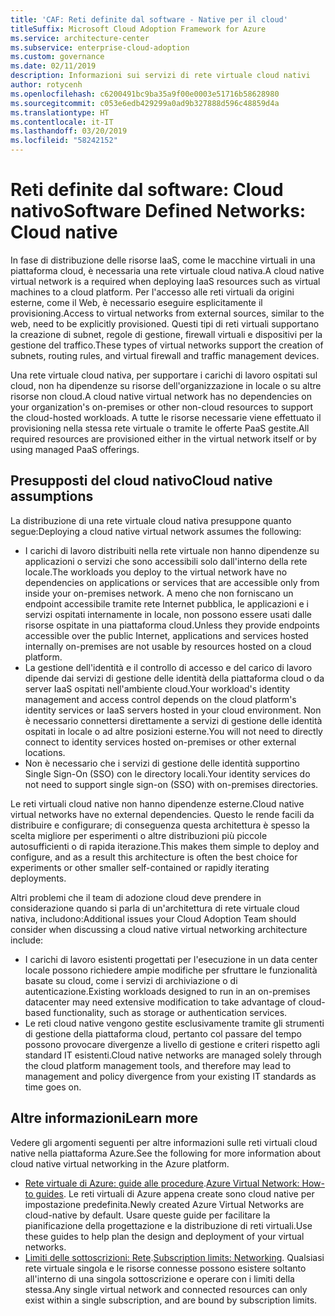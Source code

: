 ```yaml
---
title: 'CAF: Reti definite dal software - Native per il cloud'
titleSuffix: Microsoft Cloud Adoption Framework for Azure
ms.service: architecture-center
ms.subservice: enterprise-cloud-adoption
ms.custom: governance
ms.date: 02/11/2019
description: Informazioni sui servizi di rete virtuale cloud nativi
author: rotycenh
ms.openlocfilehash: c6200491bc9ba35a9f00e0003e51716b58628980
ms.sourcegitcommit: c053e6edb429299a0ad9b327888d596c48859d4a
ms.translationtype: HT
ms.contentlocale: it-IT
ms.lasthandoff: 03/20/2019
ms.locfileid: "58242152"
---
```

# <a name="software-defined-networks-cloud-native"></a><span data-ttu-id="6ce59-103">Reti definite dal software: Cloud nativo</span><span class="sxs-lookup"><span data-stu-id="6ce59-103">Software Defined Networks: Cloud native</span></span>

<span data-ttu-id="6ce59-104">In fase di distribuzione delle risorse IaaS, come le macchine virtuali in una piattaforma cloud, è necessaria una rete virtuale cloud nativa.</span><span class="sxs-lookup"><span data-stu-id="6ce59-104">A cloud native virtual network is a required when deploying IaaS resources such as virtual machines to a cloud platform.</span></span> <span data-ttu-id="6ce59-105">Per l'accesso alle reti virtuali da origini esterne, come il Web, è necessario eseguire esplicitamente il provisioning.</span><span class="sxs-lookup"><span data-stu-id="6ce59-105">Access to virtual networks from external sources, similar to the web, need to be explicitly provisioned.</span></span> <span data-ttu-id="6ce59-106">Questi tipi di reti virtuali supportano la creazione di subnet, regole di gestione, firewall virtuali e dispositivi per la gestione del traffico.</span><span class="sxs-lookup"><span data-stu-id="6ce59-106">These types of virtual networks support the creation of subnets, routing rules, and virtual firewall and traffic management devices.</span></span>

<span data-ttu-id="6ce59-107">Una rete virtuale cloud nativa, per supportare i carichi di lavoro ospitati sul cloud, non ha dipendenze su risorse dell'organizzazione in locale o su altre risorse non cloud.</span><span class="sxs-lookup"><span data-stu-id="6ce59-107">A cloud native virtual network has no dependencies on your organization's on-premises or other non-cloud resources to support the cloud-hosted workloads.</span></span> <span data-ttu-id="6ce59-108">A tutte le risorse necessarie viene effettuato il provisioning nella stessa rete virtuale o tramite le offerte PaaS gestite.</span><span class="sxs-lookup"><span data-stu-id="6ce59-108">All required resources are provisioned either in the virtual network itself or by using managed PaaS offerings.</span></span>

## <a name="cloud-native-assumptions"></a><span data-ttu-id="6ce59-109">Presupposti del cloud nativo</span><span class="sxs-lookup"><span data-stu-id="6ce59-109">Cloud native assumptions</span></span>

<span data-ttu-id="6ce59-110">La distribuzione di una rete virtuale cloud nativa presuppone quanto segue:</span><span class="sxs-lookup"><span data-stu-id="6ce59-110">Deploying a cloud native virtual network assumes the following:</span></span>

- <span data-ttu-id="6ce59-111">I carichi di lavoro distribuiti nella rete virtuale non hanno dipendenze su applicazioni o servizi che sono accessibili solo dall'interno della rete locale.</span><span class="sxs-lookup"><span data-stu-id="6ce59-111">The workloads you deploy to the virtual network have no dependencies on applications or services that are accessible only from inside your on-premises network.</span></span> <span data-ttu-id="6ce59-112">A meno che non forniscano un endpoint accessibile tramite rete Internet pubblica, le applicazioni e i servizi ospitati internamente in locale, non possono essere usati dalle risorse ospitate in una piattaforma cloud.</span><span class="sxs-lookup"><span data-stu-id="6ce59-112">Unless they provide endpoints accessible over the public Internet, applications and services hosted internally on-premises are not usable by resources hosted on a cloud platform.</span></span>
- <span data-ttu-id="6ce59-113">La gestione dell'identità e il controllo di accesso e del carico di lavoro dipende dai servizi di gestione delle identità della piattaforma cloud o da server IaaS ospitati nell'ambiente cloud.</span><span class="sxs-lookup"><span data-stu-id="6ce59-113">Your workload's identity management and access control depends on the cloud platform's identity services or IaaS servers hosted in your cloud environment.</span></span> <span data-ttu-id="6ce59-114">Non è necessario connettersi direttamente a servizi di gestione delle identità ospitati in locale o ad altre posizioni esterne.</span><span class="sxs-lookup"><span data-stu-id="6ce59-114">You will not need to directly connect to identity services hosted on-premises or other external locations.</span></span>
- <span data-ttu-id="6ce59-115">Non è necessario che i servizi di gestione delle identità supportino Single Sign-On (SSO) con le directory locali.</span><span class="sxs-lookup"><span data-stu-id="6ce59-115">Your identity services do not need to support single sign-on (SSO) with on-premises directories.</span></span>

<span data-ttu-id="6ce59-116">Le reti virtuali cloud native non hanno dipendenze esterne.</span><span class="sxs-lookup"><span data-stu-id="6ce59-116">Cloud native virtual networks have no external dependencies.</span></span> <span data-ttu-id="6ce59-117">Questo le rende facili da distribuire e configurare; di conseguenza questa architettura è spesso la scelta migliore per esperimenti o altre distribuzioni più piccole autosufficienti o di rapida iterazione.</span><span class="sxs-lookup"><span data-stu-id="6ce59-117">This makes them simple to deploy and configure, and as a result this architecture is often the best choice for experiments or other smaller self-contained or rapidly iterating deployments.</span></span>

<span data-ttu-id="6ce59-118">Altri problemi che il team di adozione cloud deve prendere in considerazione quando si parla di un'architettura di rete virtuale cloud nativa, includono:</span><span class="sxs-lookup"><span data-stu-id="6ce59-118">Additional issues your Cloud Adoption Team should consider when discussing a cloud native virtual networking architecture include:</span></span>

- <span data-ttu-id="6ce59-119">I carichi di lavoro esistenti progettati per l'esecuzione in un data center locale possono richiedere ampie modifiche per sfruttare le funzionalità basate su cloud, come i servizi di archiviazione o di autenticazione.</span><span class="sxs-lookup"><span data-stu-id="6ce59-119">Existing workloads designed to run in an on-premises datacenter may need extensive modification to take advantage of cloud-based functionality, such as storage or authentication services.</span></span>
- <span data-ttu-id="6ce59-120">Le reti cloud native vengono gestite esclusivamente tramite gli strumenti di gestione della piattaforma cloud, pertanto col passare del tempo possono provocare divergenze a livello di gestione e criteri rispetto agli standard IT esistenti.</span><span class="sxs-lookup"><span data-stu-id="6ce59-120">Cloud native networks are managed solely through the cloud platform management tools, and therefore may lead to management and policy divergence from your existing IT standards as time goes on.</span></span>

## <a name="learn-more"></a><span data-ttu-id="6ce59-121">Altre informazioni</span><span class="sxs-lookup"><span data-stu-id="6ce59-121">Learn more</span></span>

<span data-ttu-id="6ce59-122">Vedere gli argomenti seguenti per altre informazioni sulle reti virtuali cloud native nella piattaforma Azure.</span><span class="sxs-lookup"><span data-stu-id="6ce59-122">See the following for more information about cloud native virtual networking in the Azure platform.</span></span>

- <span data-ttu-id="6ce59-123">[Rete virtuale di Azure: guide alle procedure](/azure/virtual-network/virtual-network-vnet-plan-design-arm).</span><span class="sxs-lookup"><span data-stu-id="6ce59-123">[Azure Virtual Network: How-to guides](/azure/virtual-network/virtual-network-vnet-plan-design-arm).</span></span> <span data-ttu-id="6ce59-124">Le reti virtuali di Azure appena create sono cloud native per impostazione predefinita.</span><span class="sxs-lookup"><span data-stu-id="6ce59-124">Newly created Azure Virtual Networks are cloud-native by default.</span></span> <span data-ttu-id="6ce59-125">Usare queste guide per facilitare la pianificazione della progettazione e la distribuzione di reti virtuali.</span><span class="sxs-lookup"><span data-stu-id="6ce59-125">Use these guides to help plan the design and deployment of your virtual networks.</span></span>
- <span data-ttu-id="6ce59-126">[Limiti delle sottoscrizioni: Rete](/azure/azure-subscription-service-limits?toc=%2fazure%2fvirtual-network%2ftoc.json#networking-limits).</span><span class="sxs-lookup"><span data-stu-id="6ce59-126">[Subscription limits: Networking](/azure/azure-subscription-service-limits?toc=%2fazure%2fvirtual-network%2ftoc.json#networking-limits).</span></span> <span data-ttu-id="6ce59-127">Qualsiasi rete virtuale singola e le risorse connesse possono esistere soltanto all'interno di una singola sottoscrizione e operare con i limiti della stessa.</span><span class="sxs-lookup"><span data-stu-id="6ce59-127">Any single virtual network and connected resources can only exist within a single subscription, and are bound by subscription limits.</span></span>
